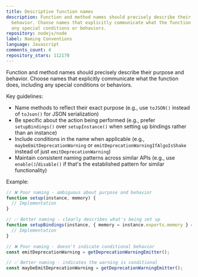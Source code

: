 ```yaml
---
title: Descriptive function names
description: Function and method names should precisely describe their purpose and
  behavior. Choose names that explicitly communicate what the function does, including
  any special conditions or behaviors.
repository: nodejs/node
label: Naming Conventions
language: Javascript
comments_count: 4
repository_stars: 112178
---
```


Function and method names should precisely describe their purpose and behavior. Choose names that explicitly communicate what the function does, including any special conditions or behaviors.

Key guidelines:
- Name methods to reflect their exact purpose (e.g., use `toJSON()` instead of `toJson()` for JSON serialization)
- Be specific about the action being performed (e.g., prefer `setupBindings()` over `setupInstance()` when setting up bindings rather than an instance)
- Include conditions in the name when applicable (e.g., `maybeEmitDeprecationWarning` or `emitDeprecationWarningIfAlgoIsShake` instead of just `emitDeprecationWarning`)
- Maintain consistent naming patterns across similar APIs (e.g., use `enable()`/`disable()` if that's the established pattern for similar functionality)

Example:
```javascript
// ❌ Poor naming - ambiguous about purpose and behavior
function setup(instance, memory) {
  // Implementation
}

// ✅ Better naming - clearly describes what's being set up
function setupBindings(instance, { memory = instance.exports.memory } = {}) {
  // Implementation
}

// ❌ Poor naming - doesn't indicate conditional behavior
const emitDeprecationWarning = getDeprecationWarningEmitter();

// ✅ Better naming - indicates the warning is conditional
const maybeEmitDeprecationWarning = getDeprecationWarningEmitter();
```